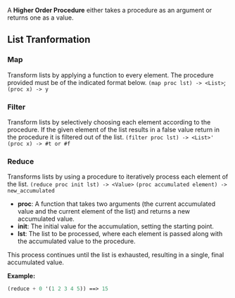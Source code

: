 A **Higher Order Procedure** either takes a procedure as an argument or returns one as a value.

## List Tranformation
### Map
Transform lists by applying a function to every element. The procedure provided must be of the indicated format below.
`(map proc lst) -> <List>`;`(proc x) -> y`

### Filter
Transform lists by selectively choosing each element according to the procedure. If the given element of the list results in a false value return in the procedure it is filtered out of the list.
`(filter proc lst) -> <List>'` `(proc x) -> #t or #f`

### Reduce
Transforms lists by using a procedure to iteratively process each element of the list.
`(reduce proc init lst) -> <Value>`
`(proc accumulated element) -> new_accumulated`

- **proc**: A function that takes two arguments (the current accumulated value and the current element of the list) and returns a new accumulated value.
- **init**: The initial value for the accumulation, setting the starting point.
- **lst**: The list to be processed, where each element is passed along with the accumulated value to the procedure.

This process continues until the list is exhausted, resulting in a single, final accumulated value.

**Example:**
```scheme
(reduce + 0 '(1 2 3 4 5)) ==> 15
```
